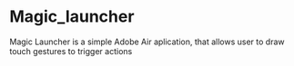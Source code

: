 Magic_launcher
==============

Magic Launcher is a simple Adobe Air aplication, that allows user to draw touch gestures to trigger actions
